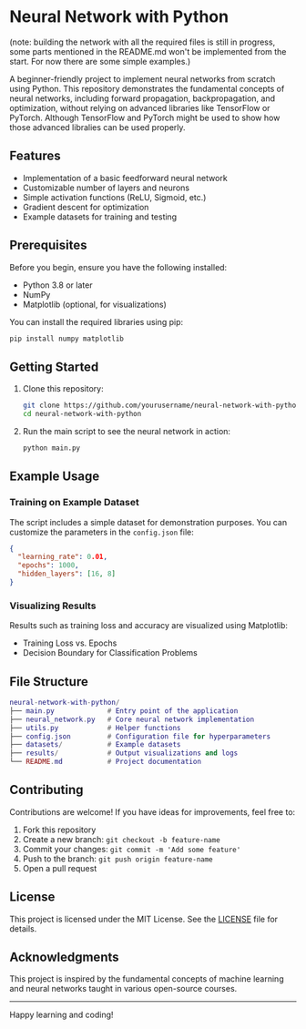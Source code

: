 # Neural Network with Python 
(note: building the network with all the required files is still in progress, some parts mentioned in the README.md won't be implemented from the start. For now there are some simple examples.)

A beginner-friendly project to implement neural networks from scratch using Python. This repository demonstrates the fundamental concepts of neural networks, including forward propagation, backpropagation, and optimization, without relying on advanced libraries like TensorFlow or PyTorch.
Although TensorFlow and PyTorch might be used to show how those advanced libralies can be used properly. 

## Features
- Implementation of a basic feedforward neural network
- Customizable number of layers and neurons
- Simple activation functions (ReLU, Sigmoid, etc.)
- Gradient descent for optimization
- Example datasets for training and testing

## Prerequisites
Before you begin, ensure you have the following installed:
- Python 3.8 or later
- NumPy
- Matplotlib (optional, for visualizations)

You can install the required libraries using pip:

```bash
pip install numpy matplotlib
```

## Getting Started

1. Clone this repository:

   ```bash
   git clone https://github.com/yourusername/neural-network-with-python.git
   cd neural-network-with-python
   ```

2. Run the main script to see the neural network in action:

   ```bash
   python main.py
   ```

## Example Usage

### Training on Example Dataset

The script includes a simple dataset for demonstration purposes. You can customize the parameters in the `config.json` file:

```json
{
  "learning_rate": 0.01,
  "epochs": 1000,
  "hidden_layers": [16, 8]
}
```

### Visualizing Results

Results such as training loss and accuracy are visualized using Matplotlib:

- Training Loss vs. Epochs
- Decision Boundary for Classification Problems

## File Structure

```lua
neural-network-with-python/
├── main.py             # Entry point of the application
├── neural_network.py   # Core neural network implementation
├── utils.py            # Helper functions
├── config.json         # Configuration file for hyperparameters
├── datasets/           # Example datasets
├── results/            # Output visualizations and logs
└── README.md           # Project documentation
```

## Contributing

Contributions are welcome! If you have ideas for improvements, feel free to:

1. Fork this repository
2. Create a new branch: `git checkout -b feature-name`
3. Commit your changes: `git commit -m 'Add some feature'`
4. Push to the branch: `git push origin feature-name`
5. Open a pull request

## License

This project is licensed under the MIT License. See the [LICENSE](LICENSE) file for details.

## Acknowledgments

This project is inspired by the fundamental concepts of machine learning and neural networks taught in various open-source courses.

---

Happy learning and coding!
